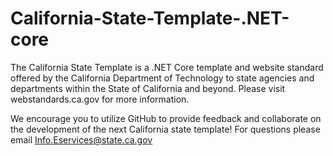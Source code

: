 # California-State-Template-.NET-core

The California State Template is a .NET Core template and website standard offered by the California Department of Technology to state agencies and departments within the State of California and beyond. Please visit webstandards.ca.gov for more information.

We encourage you to utilize GitHub to provide feedback and collaborate on the development of the next California state template! For questions please email Info.Eservices@state.ca.gov